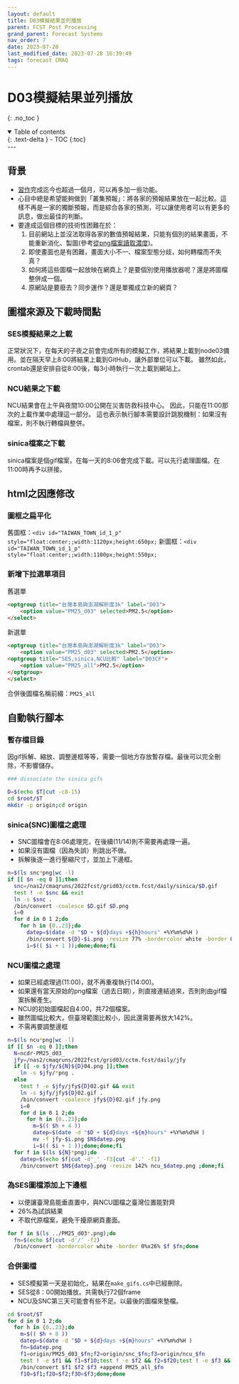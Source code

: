 ```yaml
---
layout: default
title: D03模擬結果並列播放
parent: FCST Post Processing
grand_parent: Forecast Systems
nav_order: 7
date: 2023-07-28
last_modified_date: 2023-07-28 16:39:49
tags: forecast CMAQ
---
```


# D03模擬結果並列播放

{: .no_toc }

<details open markdown="block">
  <summary>
    Table of contents
  </summary>
  {: .text-delta }
- TOC
{:toc}
</details>
---

## 背景

- [習作](6.NCDR_demo.md)完成迄今也超過一個月，可以再多加一些功能。
- 心目中總是希望能夠做到「叢集預報」：將各家的預報結果放在一起比較。這樣不再是一家的獨斷預報，而是綜合各家的預測，可以讓使用者可以有更多的訊息，做出最佳的判斷。
- 要達成這個目標的技術性困難在於：
  1. 目前網站上並沒法取得各家的數值預報結果，只能有個別的結果畫面，不能重新消化、製圖(參考[從png檔案讀取濃度][1])。
  2. 即使畫面也是有困難，畫面大小不一、檔案型態分歧，如何轉檔而不失真？
  3. 如何將這些圖檔一起放映在網頁上？是要個別使用播放器呢？還是將圖檔整併成一個。
  4. 原網站是要廢去？同步運作？還是單獨成立新的網頁？

## 圖檔來源及下載時間點

### SES模擬結果之上載

正常狀況下，在每天的子夜之前會完成所有的模擬工作，將結果上載到node03備用。並在隔天早上8:00將結果上載到GitHub，讓外部單位可以下載。
雖然如此，crontab還是安排自從8:00後，每3小時執行一次上載到網站上。

### NCU結果之下載

NCU結果會在上午與夜間10:00公開在災害防救科技中心。
因此，只能在11:00那次的上載作業中處理這一部分。
這也表示執行腳本需要設計跳脫機制：如果沒有檔案，則不執行轉檔與整併。

### sinica檔案之下載

sinica檔案是個gif檔案，在每一天的8:06會完成下載。可以先行處理圖檔。在11:00時再予以拼接。

## html之因應修改

### 圖框之扁平化

舊圖框：`<div id="TAIWAN_TOWN_id_1_p" style="float:center;;width:1120px;height:650px;`
新圖框：`<div id="TAIWAN_TOWN_id_1_p" style="float:center;;width:1100px;height:550px;`

### 新增下拉選單項目

舊選單

```html
<optgroup title="台灣本島與澎湖解析度3k" label="D03">
    <option value="PM25_d03" selected>PM2.5</option>
</select>
```

新選單

```html
<optgroup title="台灣本島與澎湖解析度3k" label="D03">
    <option value="PM25_d03" selected>PM2.5</option>
<optgroup title="SES,sinica,NCU比較" label="D03CF">
    <option value="PM25_all">PM2.5</option>
</optgroup>
</select>
```

合併後圖檔名稱前綴：`PM25_all`

## 自動執行腳本

### 暫存檔目錄

因gif拆解、縮放、調整邊框等等，需要一個地方存放暫存檔。最後可以完全刪除，不影響儲存。

```bash
### dissociate the sinica gifs

D=$(echo $T|cut -c8-15)
cd $root/$T
mkdir -p origin;cd origin
```

### sinica(SNC)圖檔之處理

- SNC圖檔會在8:06處理完，在後續(11/14)則不需要再處理一遍。
- 如果沒有圖檔（因為失誤）則跳出不做。
- 拆解後逐一進行壓縮尺寸，並加上下邊框。

```bash
n=$(ls snc*png|wc -l)
if [[ $n -eq 0 ]];then
  snc=/nas2/cmaqruns/2022fcst/grid03/cctm.fcst/daily/sinica/$D.gif
  test ! -e $snc && exit
  ln -s $snc .
  /bin/convert -coalesce $D.gif $D.png
  i=0
  for d in 0 1 2;do
    for h in {0..23};do
      datep=$(date -d "$D + ${d}days +${h}hours" +%Y%m%d%H )
      /bin/convert ${D}-$i.png -resize 77% -bordercolor white -border 0%x15% snc_$datep.png
      i=$(( $i + 1 ));done;done;fi
```

### NCU圖檔之處理

- 如果已經處理過(11:00)，就不再重複執行(14:00)。
- 如果還有當天原始的png檔案（過去日期），則直接連結過來，否則則由gif檔案拆解產生。
- NCU的初始圖檔起自4:00，共72個檔案。
- 雖然圖幅比較大，但臺灣範圍比較小，因此還需要再放大142%。
- 不需再要調整邊框

```bash
n=$(ls ncu*png|wc -l)
if [[ $n -eq 0 ]];then
  N=ncdr-PM25_d03_
  jfy=/nas2/cmaqruns/2022fcst/grid03/cctm.fcst/daily/jfy
  if [[ -e $jfy/${N}${D}04.png ]];then
    ln -s $jfy/*png .
  else
    test ! -e $jfy/jfy${D}02.gif && exit
    ln -s $jfy/jfy${D}02.gif .
    /bin/convert -coalesce jfy${D}02.gif jfy.png
    i=0
    for d in 0 1 2;do
      for h in {0..23};do
        m=$(( $h + 4 ))
        datep=$(date -d "$D + ${d}days +${m}hours" +%Y%m%d%H )
        mv -f jfy-$i.png $N$datep.png
        i=$(( $i + 1 ));done;done;fi
  for f in $(ls ${N}*png);do
    datep=$(echo $f|cut -d'_' -f3|cut -d'.' -f1)
    /bin/convert $N${datep}.png -resize 142% ncu_$datep.png ;done;fi
```

### 為SES圖檔添加上下邊框

- 以便讓臺灣島能垂直置中，與NCU圖檔之臺灣位置能對齊
- 26%為試誤結果
- 不取代原檔案，避免干擾原網頁畫面。

```bash
for f in $(ls ../PM25_d03*.png);do
  fn=$(echo $f|cut -d'/' -f2)
  /bin/convert -bordercolor white -border 0%x26% $f $fn;done
```

### 合併圖檔

- SES模擬第一天是初始化，結果在`make_gifs.cs`中已經刪除。
- SES從8：00開始播放。共需執行72個frame
- NCU及SNC第三天可能會有些不足。以最後的圖檔來墊檔。

```bash
cd $root/$T
for d in 0 1 2;do
  for h in {0..23};do
    m=$(( $h + 8 ))
    datep=$(date -d "$D + ${d}days +${m}hours" +%Y%m%d%H )
    fn=$datep.png
    f1=origin/PM25_d03_$fn;f2=origin/snc_$fn;f3=origin/ncu_$fn
    test ! -e $f1 && f1=$f1O;test ! -e $f2 && f2=$f2O;test ! -e $f3 && f3=$f3O
    /bin/convert $f1 $f2 $f3 +append PM25_all_$fn
    f1O=$f1;f2O=$f2;f3O=$f3;done;done
```

[1]: https://sinotec2.github.io/Focus-on-Air-Quality/utilities/Graphics/rdpng/ "由圖面顏色讀取濃度值"